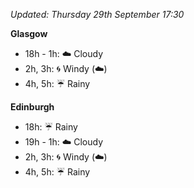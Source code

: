 *Updated: Thursday 29th September 17:30*

**Glasgow**

* 18h - 1h: :cloud: Cloudy
* 2h, 3h: :cyclone: Windy (:cloud:)
* 4h, 5h: :umbrella: Rainy

**Edinburgh**

* 18h: :umbrella: Rainy
* 19h - 1h: :cloud: Cloudy
* 2h, 3h: :cyclone: Windy (:cloud:)
* 4h, 5h: :umbrella: Rainy
